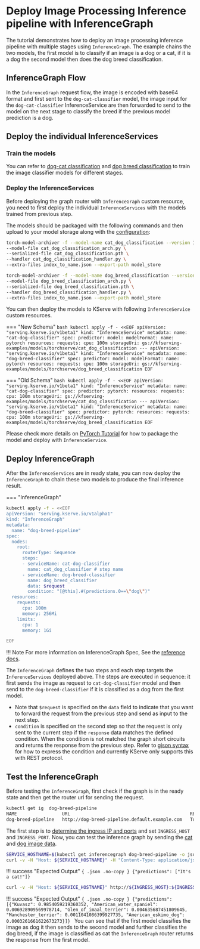 # Deploy Image Processing Inference pipeline with InferenceGraph

The tutorial demonstrates how to deploy an image processing inference pipeline with multiple stages using `InferenceGraph`.
The example chains the two models, the first model is to classify if an image is a dog or a cat, if it is a dog the second model then does
the dog breed classification.

## InferenceGraph Flow
In the `InferenceGraph` request flow, the image is encoded with base64 format and first sent to the `dog-cat-classifier` model,
the image input for the `dog-cat-classifier` InferenceService are then forwarded to send to the model on the next stage
to classify the breed if the previous model prediction is a dog.

## Deploy the individual InferenceServices

### Train the models
You can refer to [dog-cat classification](https://github.com/pytorch/serve/blob/master/examples/Workflows/dog_breed_classification/cat_dog_classification.ipynb)
and [dog breed classification](https://github.com/pytorch/serve/blob/master/examples/Workflows/dog_breed_classification/dog_breed_classification.ipynb) to train
the image classifier models for different stages.

### Deploy the InferenceServices
Before deploying the graph router with `InferenceGraph` custom resource, you need to first deploy the individual `InferenceServices`
with the models trained from previous step.

The models should be packaged with the following commands and then upload to your model storage along with the [configuration](./config/config.properties):
```bash
torch-model-archiver -f --model-name cat_dog_classification --version 1.0 \
--model-file cat_dog_classification_arch.py \
--serialized-file cat_dog_classification.pth \
--handler cat_dog_classification_handler.py \
--extra-files index_to_name.json --export-path model_store

torch-model-archiver -f --model-name dog_breed_classification --version 1.0 \
--model-file dog_breed_classification_arch.py \
--serialized-file dog_breed_classification.pth \
--handler dog_breed_classification_handler.py \
--extra-files index_to_name.json --export-path model_store
```

You can then deploy the models to KServe with following `InferenceService` custom resources.

=== "New Schema"
    ```bash
    kubectl apply -f - <<EOF
    apiVersion: "serving.kserve.io/v1beta1"
    kind: "InferenceService"
    metadata:
      name: "cat-dog-classifier"
    spec:
      predictor:
        model:
          modelFormat:
            name: pytorch
          resources:
            requests:
              cpu: 100m
          storageUri: gs://kfserving-examples/models/torchserve/cat_dog_classification
    ---
    apiVersion: "serving.kserve.io/v1beta1"
    kind: "InferenceService"
    metadata:
      name: "dog-breed-classifier"
    spec:
      predictor:
        model:
          modelFormat:
            name: pytorch
          resources:
            requests:
              cpu: 100m
          storageUri: gs://kfserving-examples/models/torchserve/dog_breed_classification
    EOF
    ```

=== "Old Schema"
    ```bash
    kubectl apply -f - <<EOF
    apiVersion: "serving.kserve.io/v1beta1"
    kind: "InferenceService"
    metadata:
      name: "cat-dog-classifier"
    spec:
      predictor:
        pytorch:
          resources:
            requests:
              cpu: 100m
          storageUri: gs://kfserving-examples/models/torchserve/cat_dog_classification
    ---
    apiVersion: "serving.kserve.io/v1beta1"
    kind: "InferenceService"
    metadata:
      name: "dog-breed-classifier"
    spec:
      predictor:
        pytorch:
          resources:
            requests:
              cpu: 100m
          storageUri: gs://kfserving-examples/models/torchserve/dog_breed_classification
    EOF
    ```

Please check more details on [PyTorch Tutorial](../../../modelserving/v1beta1/torchserve/README.md) for how to package the model and deploy
with `InferenceService`.

## Deploy InferenceGraph
After the `InferenceServices` are in ready state, you can now deploy the `InferenceGraph` to chain these two models to produce the final inference result.

=== "InferenceGraph"
```bash
kubectl apply -f - <<EOF
apiVersion: "serving.kserve.io/v1alpha1"
kind: "InferenceGraph"
metadata:
  name: "dog-breed-pipeline"
spec:
  nodes:
    root:
      routerType: Sequence
      steps:
      - serviceName: cat-dog-classifier
        name: cat_dog_classifier # step name
      - serviceName: dog-breed-classifier
        name: dog_breed_classifier
        data: $request
        condition: "[@this].#(predictions.0==\"dog\")"
  resources:
    requests:
      cpu: 100m
      memory: 256Mi
    limits:
      cpu: 1
      memory: 1Gi

EOF
```

!!! Note
    For more information on InferenceGraph Spec, See the [reference docs](https://kserve.github.io/website/latest/reference/api/#serving.kserve.io/v1alpha1.InferenceGraph).

The `InferenceGraph` defines the two steps and each step targets the `InferenceServices` deployed above. The steps
are executed in sequence: it first sends the image as request to `cat-dog-classifier` model and then send to the
`dog-breed-classifier` if it is classified as a dog from the first model.

* Note that `$request` is specified on the `data` field to indicate that you want to forward the request from the previous step and send as input to the next step.
* `condition` is specified on the second step so that the request is only sent to the current step if the `response` data matches the defined condition.
  When the condition is not matched the graph short circuits and returns the response from the previous step. Refer to [gjson syntax](https://github.com/tidwall/gjson/blob/master/SYNTAX.md)
  for how to express the condition and currently KServe only supports this with REST protocol.

## Test the InferenceGraph
Before testing the `InferenceGraph`, first check if the graph is in the ready state and then get the router url for sending the request.
```bash
kubectl get ig  dog-breed-pipeline
NAME                 URL                                             READY   AGE
dog-breed-pipeline   http://dog-breed-pipeline.default.example.com   True    17h
```
The first step is to [determine the ingress IP and ports](../../../get_started/first_isvc.md#4-determine-the-ingress-ip-and-ports) and set `INGRESS_HOST` and `INGRESS_PORT`.
Now, you can test the inference graph by sending the [cat](cat.json) and [dog image data](dog.json).
```bash
SERVICE_HOSTNAME=$(kubectl get inferencegraph dog-breed-pipeline -o jsonpath='{.status.url}' | cut -d "/" -f 3)
curl -v -H "Host: ${SERVICE_HOSTNAME}" -H "Content-Type: application/json" http://${INGRESS_HOST}:${INGRESS_PORT} -d @./cat.json
```
!!! success "Expected Output"
    ```{ .json .no-copy }
    {"predictions": ["It's a cat!"]}
    ```
```bash
curl -v -H "Host: ${SERVICE_HOSTNAME}" http://${INGRESS_HOST}:${INGRESS_PORT} -d @./dog.json
```

!!! success "Expected Output"
    ```{ .json .no-copy }
    {"predictions": [{"Kuvasz": 0.9854059219360352, "American_water_spaniel": 0.006928909569978714, "Glen_of_imaal_terrier": 0.004635687451809645, "Manchester_terrier": 0.0011041086399927735, "American_eskimo_dog": 0.0003261661622673273}]}
    ```
You can see that if the first model classifies the image as dog it then sends to the second model and further classifies the dog breed,
if the image is classified as cat the `InferenceGraph` router returns the response from the first model.

